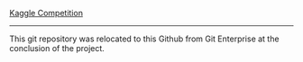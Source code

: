 [Kaggle Competition](https://www.kaggle.com/c/predict-west-nile-virus) 

---

This git repository was relocated to this Github from Git Enterprise at the conclusion of the project.